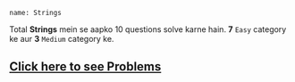 ```ngMeta
name: Strings
```

Total **Strings** mein se aapko 10 questions solve karne hain. **7** `Easy` category ke aur **3** `Medium` category ke.

## [Click here to see Problems](https://www.hackerrank.com/domains/algorithms?filters%5Bstatus%5D%5B%5D=unsolved&filters%5Bsubdomains%5D%5B%5D=strings&badge_type=problem-solving)
